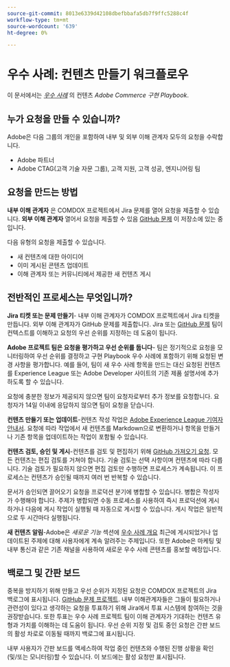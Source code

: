```yaml
---
source-git-commit: 8013e6339d42108dbefbbafa5db7f9ffc5288c4f
workflow-type: tm+mt
source-wordcount: '639'
ht-degree: 0%

---
```

# 우수 사례: 컨텐츠 만들기 워크플로우

이 문서에서는 *[우수 사례](https://experienceleague.adobe.com/docs/commerce-operations/implementation-playbook/best-practices/phases.html)* 의 컨텐츠 *Adobe Commerce 구현 Playbook*.

## 누가 요청을 만들 수 있습니까?

Adobe은 다음 그룹의 개인을 포함하여 내부 및 외부 이해 관계자 모두의 요청을 수락합니다.

- Adobe 파트너
- Adobe CTAG(고객 기술 자문 그룹), 고객 지원, 고객 성공, 엔지니어링 팀

## 요청을 만드는 방법

**내부 이해 관계자** 은 COMDOX 프로젝트에서 Jira 문제를 열어 요청을 제출할 수 있습니다. **외부 이해 관계자** 열어서 요청을 제출할 수 있음 [GitHub 문제](https://github.com/AdobeDocs/commerce-operations.en/issues/new/choose) 이 저장소에 있는 중입니다.

다음 유형의 요청을 제출할 수 있습니다.

- 새 컨텐츠에 대한 아이디어
- 이미 게시된 콘텐츠 업데이트
- 이해 관계자 또는 커뮤니티에서 제공한 새 컨텐츠 게시

## 전반적인 프로세스는 무엇입니까?


**Jira 티켓 또는 문제 만들기**- 내부 이해 관계자가 COMDOX 프로젝트에서 Jira 티켓을 만듭니다. 외부 이해 관계자가 GitHub 문제를 제출합니다. Jira 또는 [GitHub 문제](https://github.com/AdobeDocs/commerce-operations.en/issues/new/choose) 팀이 컨텍스트를 이해하고 요청의 우선 순위를 지정하는 데 도움이 됩니다.

**Adobe 프로젝트 팀은 요청을 평가하고 우선 순위를 둡니다**- 팀은 정기적으로 요청을 모니터링하여 우선 순위를 결정하고 구현 Playbook 우수 사례에 포함하기 위해 요청된 변경 사항을 평가합니다. 예를 들어, 팀이 새 우수 사례 항목을 만드는 대신 요청된 컨텐츠를 Experience League 또는 Adobe Developer 사이트의 기존 제품 설명서에 추가하도록 할 수 있습니다.

요청에 충분한 정보가 제공되지 않으면 팀이 요청자로부터 추가 정보를 요청합니다. 요청자가 14일 이내에 응답하지 않으면 팀이 요청을 닫습니다.

**컨텐츠 만들기 또는 업데이트**-컨텐츠 작성 작업은 [Adobe Experience League 기여자 안내서](https://experienceleague.adobe.com/docs/contributor/contributor-guide/introduction.html). 요청에 따라 작업에서 새 컨텐츠를 Markdown으로 변환하거나 항목을 만들거나 기존 항목을 업데이트하는 작업이 포함될 수 있습니다.

**컨텐츠 검토, 승인 및 게시**-컨텐츠를 검토 및 편집하기 위해 [GitHub 가져오기 요청](https://experienceleague.adobe.com/docs/contributor/contributor-guide/setup/git-fundamentals.html?lang=en#pull-requests). 모든 컨텐츠는 편집 검토를 거쳐야 합니다. 기술 검토는 선택 사항이며 컨텐츠에 따라 다릅니다. 기술 검토가 필요하지 않으면 편집 검토만 수행하면 프로세스가 계속됩니다. 이 프로세스는 컨텐츠가 승인될 때까지 여러 번 반복할 수 있습니다.

문서가 승인되면 끌어오기 요청을 프로덕션 분기에 병합할 수 있습니다. 병합은 작성자가 수행해야 합니다. 주제가 병합되면 수동 프로세스를 사용하여 즉시 프로덕션에 게시하거나 다음에 게시 작업이 실행될 때 자동으로 게시할 수 있습니다. 게시 작업은 일반적으로 두 시간마다 실행됩니다.

**새 컨텐츠 알림**-Adobe은 *새로운 기능* 섹션에 [우수 사례 개요](https://experienceleague.adobe.com/docs/commerce-operations/implementation-playbook/best-practices/phases.html?lang=en) 최근에 게시되었거나 업데이트된 주제에 대해 사용자에게 계속 알려주는 주제입니다. 또한 Adobe은 마케팅 및 내부 통신과 같은 기존 채널을 사용하여 새로운 우수 사례 콘텐츠를 홍보할 예정입니다.

## 백로그 및 간판 보드

중복을 방지하기 위해 만들고 우선 순위가 지정된 요청은 COMDOX 프로젝트의 Jira 백로그에 표시됩니다. [GitHub 문제 프로젝트](https://github.com/orgs/AdobeDocs/projects/6/views/1). 내부 이해관계자들은 그들이 필요하거나 관련성이 있다고 생각하는 요청을 투표하기 위해 Jira에서 투표 시스템에 참여하는 것을 권장받습니다. 또한 투표는 우수 사례 프로젝트 팀이 이해 관계자가 기대하는 컨텐츠 유형과 가치를 이해하는 데 도움이 됩니다. 우선 순위 지정 및 검토 중인 요청은 간판 보드의 활성 차로로 이동될 때까지 백로그에 표시됩니다.

내부 사용자가 간판 보드를 액세스하여 작업 중인 컨텐츠와 수행된 진행 상황을 확인(및/또는 모니터링)할 수 있습니다. 이 보드에는 활성 요청만 표시됩니다.
